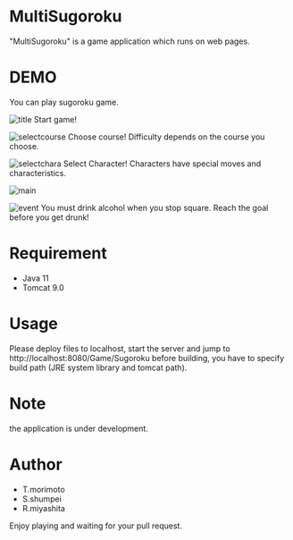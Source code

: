 # MultiSugoroku

"MultiSugoroku" is a game application which runs on web pages.

# DEMO

You can play sugoroku game.

![title](https://user-images.githubusercontent.com/65071730/92205657-1fedd300-eec1-11ea-9ac6-50b8be669729.PNG)
Start game!

![selectcourse](https://user-images.githubusercontent.com/65071730/92205691-2c722b80-eec1-11ea-8aeb-94147e2b9f1e.PNG)
Choose course!
Difficulty depends on the course you choose.

![selectchara](https://user-images.githubusercontent.com/65071730/92205697-2e3bef00-eec1-11ea-9abd-fb325f110982.PNG)
Select Character!
Characters have special moves and characteristics.

![main](https://user-images.githubusercontent.com/65071730/92205700-309e4900-eec1-11ea-96c9-aabbacd7b8c2.PNG)

![event](https://user-images.githubusercontent.com/65071730/92205703-32680c80-eec1-11ea-8d5c-2fc5146619cd.PNG)
You must drink alcohol when you stop square.
Reach the goal before you get drunk!

# Requirement

* Java 11
* Tomcat 9.0

# Usage

Please deploy files to localhost, start the server and jump to http://localhost:8080/Game/Sugoroku
before building, you have to specify build path (JRE system library and tomcat path).

# Note

the application is under development.

# Author

* T.morimoto
* S.shumpei
* R.miyashita

Enjoy playing and waiting for your pull request.
